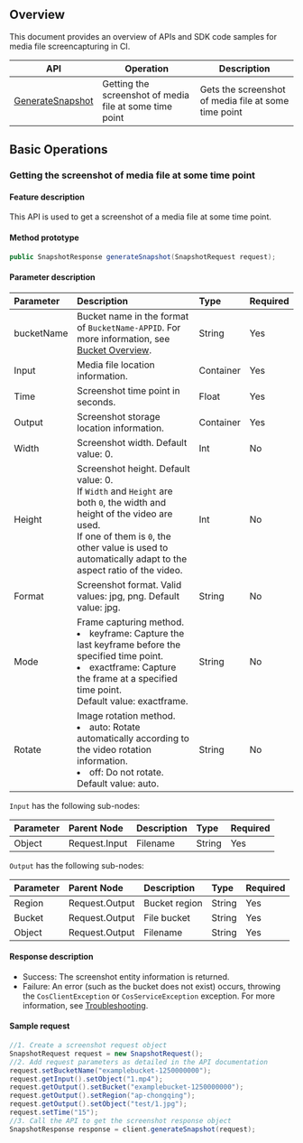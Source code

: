 
## Overview

This document provides an overview of APIs and SDK code samples for media file screencapturing in CI.

| API | Operation |  Description |
| ------------------------------------------------------------ | ------------------ | ---------------------------------- |
| [GenerateSnapshot](https://intl.cloud.tencent.com/document/product/436/46913) | Getting the screenshot of media file at some time point  | Gets the screenshot of media file at some time point  |

## Basic Operations

### Getting the screenshot of media file at some time point

#### Feature description

This API is used to get a screenshot of a media file at some time point.

#### Method prototype

```java
public SnapshotResponse generateSnapshot(SnapshotRequest request);
```

#### Parameter description

| Parameter | Description | Type | Required |
| :----------------- | :----------------------------------------------------------- | :-------- | :------- |
| bucketName | Bucket name in the format of `BucketName-APPID`. For more information, see [Bucket Overview](https://intl.cloud.tencent.com/document/product/436/13312). | String | Yes |
| Input      | Media file location information.                                           | Container | Yes       |
| Time       | Screenshot time point in seconds.                               | Float     | Yes       |
| Output     | Screenshot storage location information.                                           | Container | Yes       |
| Width      | Screenshot width. Default value: 0.                                          | Int       | No       |
| Height | Screenshot height. Default value: 0.<br/>If `Width` and `Height` are both `0`, the width and height of the video are used. <br/>If one of them is `0`, the other value is used to automatically adapt to the aspect ratio of the video. | Int | No |
| Format | Screenshot format. Valid values: jpg, png. Default value: jpg. | String | No |
| Mode | Frame capturing method.<br><li>keyframe: Capture the last keyframe before the specified time point.<br><li>exactframe: Capture the frame at a specified time point.<br/>Default value: exactframe. | String | No |
| Rotate | Image rotation method.<br><li>auto: Rotate automatically according to the video rotation information.<br><li>off: Do not rotate.<br/>Default value: auto. | String | No |

`Input` has the following sub-nodes:

| Parameter | Parent Node | Description | Type | Required |
| :----------------- | :------------ | :--------- | :----- | :------- |
| Object             | Request.Input | Filename | String | Yes       |

`Output` has the following sub-nodes:

| Parameter | Parent Node | Description | Type | Required |
| :----------------- | :------------- | :-------------------- | :----- | :------- |
| Region             | Request.Output | Bucket region      | String | Yes       |
| Bucket             | Request.Output | File bucket | String | Yes       |
| Object             | Request.Output | Filename            | String | Yes       |

#### Response description

- Success: The screenshot entity information is returned.
- Failure: An error (such as the bucket does not exist) occurs, throwing the `CosClientException` or `CosServiceException` exception. For more information, see [Troubleshooting](https://intl.cloud.tencent.com/document/product/436/31537).

#### Sample request

```java
//1. Create a screenshot request object
SnapshotRequest request = new SnapshotRequest();
//2. Add request parameters as detailed in the API documentation
request.setBucketName("examplebucket-1250000000");
request.getInput().setObject("1.mp4");
request.getOutput().setBucket("examplebucket-1250000000");
request.getOutput().setRegion("ap-chongqing");
request.getOutput().setObject("test/1.jpg");
request.setTime("15");
//3. Call the API to get the screenshot response object
SnapshotResponse response = client.generateSnapshot(request);
```
